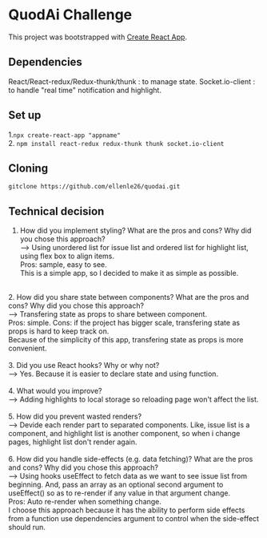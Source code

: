 # QuodAi Challenge

This project was bootstrapped with [Create React App](https://github.com/facebook/create-react-app).

## Dependencies

React/React-redux/Redux-thunk/thunk : to manage state.
Socket.io-client : to handle "real time" notification and highlight.

## Set up

1.``npx create-react-app "appname"``<br/>
2. ``npm install react-redux redux-thunk thunk socket.io-client``

## Cloning

``gitclone https://github.com/ellenle26/quodai.git``

## Technical decision

1. How did you implement styling? What are the pros and cons? Why did you chose this approach?<br/>
--> Using unordered list for issue list and ordered list for highlight list, using flex box to align items.<br/>
Pros: sample, easy to see.<br/>
This is a simple app, so I decided to make it as simple as possible.

<br/>
2. How did you share state between components? What are the pros and cons? Why did you chose this approach?<br/>
--> Transfering state as props to share between component.<br/>
Pros: simple. Cons: if the project has bigger scale, transfering state as props is hard to keep track on.<br/>
Because of the simplicity of this app, transfering state as props is more convenient.<br/>

<br/>
3. Did you use React hooks? Why or why not?<br/>
--> Yes. Because it is easier to declare state and using function.<br/>

<br/>
4. What would you improve?<br/>
--> Adding highlights to local storage so reloading page won't affect the list.<br/>

<br/>
5. How did you prevent wasted renders?<br/>
--> Devide each render part to separated components. Like, issue list is a component, and highlight list is another component, so when i change pages, highlight list don't render again.<br/>

<br/>
6. How did you handle side-effects (e.g. data fetching)? What are the pros and cons? Why did you chose this approach?<br/>
--> Using hooks useEffect to fetch data as we want to see issue list from beginning. And, pass an array as an optional second argument to useEffect() so as to re-render if any value in that argument change.<br/>
Pros: Auto re-render when something change.<br/>
I choose this approach because it has the ability to perform side effects from a function use dependencies argument to control when the side-effect should run.
